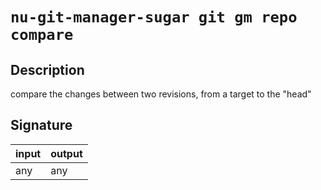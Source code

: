 # `nu-git-manager-sugar git gm repo compare`
## Description
compare the changes between two revisions, from a target to the "head"


## Signature
| input | output |
| ----- | ------ |
| any   | any    |
